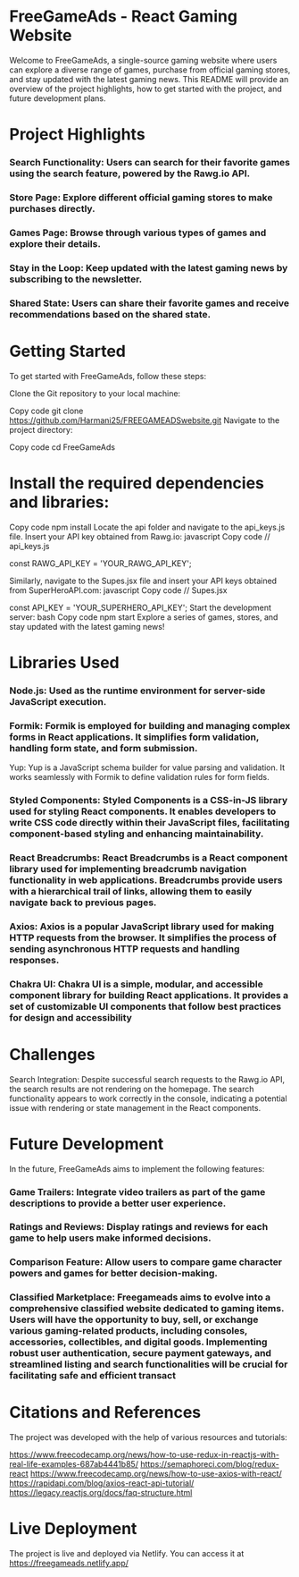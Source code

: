 
# FreeGameAds - React Gaming Website
Welcome to FreeGameAds, a single-source gaming website where users can explore a diverse range of games, purchase from official gaming stores, and stay updated with the latest gaming news. This README will provide an overview of the project highlights, how to get started with the project, and future development plans.

# Project Highlights
### Search Functionality: Users can search for their favorite games using the search feature, powered by the Rawg.io API.
### Store Page: Explore different official gaming stores to make purchases directly.
### Games Page: Browse through various types of games and explore their details.
### Stay in the Loop: Keep updated with the latest gaming news by subscribing to the newsletter.
### Shared State: Users can share their favorite games and receive recommendations based on the shared state.

# Getting Started
To get started with FreeGameAds, follow these steps:

Clone the Git repository to your local machine:

Copy code
git clone https://github.com/Harmani25/FREEGAMEADSwebsite.git
Navigate to the project directory:

Copy code
cd FreeGameAds

# Install the required dependencies and libraries:

Copy code
npm install
Locate the api folder and navigate to the api_keys.js file. Insert your API key obtained from Rawg.io:
javascript
Copy code
// api_keys.js

const RAWG_API_KEY = 'YOUR_RAWG_API_KEY';

Similarly, navigate to the Supes.jsx file and insert your API keys obtained from SuperHeroAPI.com:
javascript
Copy code
// Supes.jsx

const API_KEY = 'YOUR_SUPERHERO_API_KEY';
Start the development server:
bash
Copy code
npm start
Explore a series of games, stores, and stay updated with the latest gaming news!

# Libraries Used
### Node.js: Used as the runtime environment for server-side JavaScript execution.
### Formik: Formik is employed for building and managing complex forms in React applications. It simplifies form validation, handling form state, and form submission.
Yup: Yup is a JavaScript schema builder for value parsing and validation. It works seamlessly with Formik to define validation rules for form fields.
### Styled Components: Styled Components is a CSS-in-JS library used for styling React components. It enables developers to write CSS code directly within their JavaScript files, facilitating component-based styling and enhancing maintainability.
### React Breadcrumbs: React Breadcrumbs is a React component library used for implementing breadcrumb navigation functionality in web applications. Breadcrumbs provide users with a hierarchical trail of links, allowing them to easily navigate back to previous pages.
### Axios: Axios is a popular JavaScript library used for making HTTP requests from the browser. It simplifies the process of sending asynchronous HTTP requests and handling responses.
### Chakra UI: Chakra UI is a simple, modular, and accessible component library for building React applications. It provides a set of customizable UI components that follow best practices for design and accessibility

# Challenges
Search Integration: Despite successful search requests to the Rawg.io API, the search results are not rendering on the homepage. The search functionality appears to work correctly in the console, indicating a potential issue with rendering or state management in the React components.

# Future Development
In the future, FreeGameAds aims to implement the following features:

### Game Trailers: Integrate video trailers as part of the game descriptions to provide a better user experience.
### Ratings and Reviews: Display ratings and reviews for each game to help users make informed decisions.
### Comparison Feature: Allow users to compare game character powers and games for better decision-making.
### Classified Marketplace: Freegameads aims to evolve into a comprehensive classified website dedicated to gaming items. Users will have the opportunity to buy, sell, or exchange various gaming-related products, including consoles, accessories, collectibles, and digital goods. Implementing robust user authentication, secure payment gateways, and streamlined listing and search functionalities will be crucial for facilitating safe and efficient transact

# Citations and References
The project was developed with the help of various resources and tutorials:

https://www.freecodecamp.org/news/how-to-use-redux-in-reactjs-with-real-life-examples-687ab4441b85/
https://semaphoreci.com/blog/redux-react
https://www.freecodecamp.org/news/how-to-use-axios-with-react/
https://rapidapi.com/blog/axios-react-api-tutorial/
https://legacy.reactjs.org/docs/faq-structure.html

# Live Deployment
The project is live and deployed via Netlify. You can access it at https://freegameads.netlify.app/